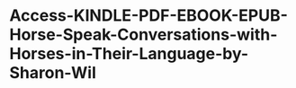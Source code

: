 # Access-KINDLE-PDF-EBOOK-EPUB-Horse-Speak-Conversations-with-Horses-in-Their-Language-by-Sharon-Wil